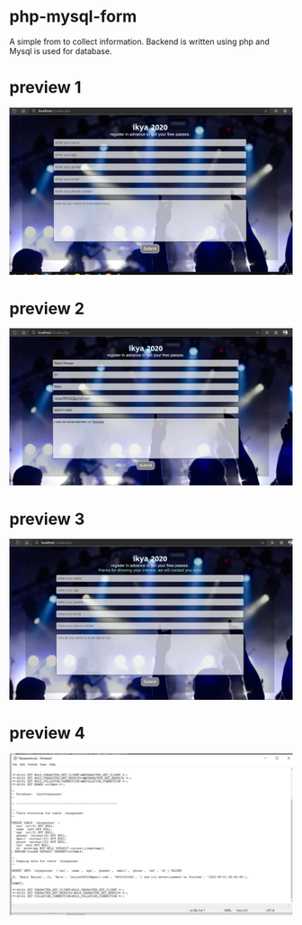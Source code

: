 # php-mysql-form
A simple from to collect information. Backend is written using php and Mysql is used for database.

# preview 1
<img src="emptyform.png">

# preview 2
<img src="filledform.png">

# preview 3
<img src="formsubmitted.png">

# preview 4
<img src="datasql.png">
